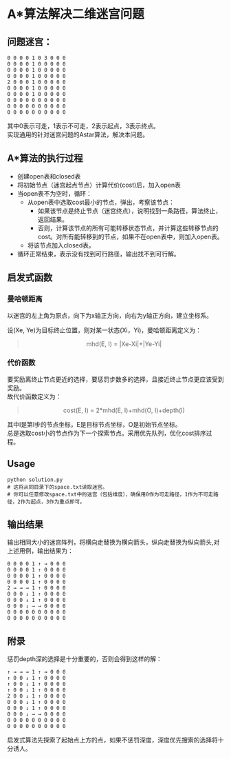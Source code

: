 # A*算法解决二维迷宫问题
## 问题迷宫：
```
0 0 0 0 1 0 3 0 0 0
0 0 0 0 1 0 0 0 0 0
0 0 0 0 1 0 0 0 0 0
0 0 0 0 1 0 0 0 0 0
2 0 0 0 1 0 0 0 0 0
0 0 0 0 1 0 0 0 0 0
0 0 0 0 1 0 0 0 0 0
0 0 0 0 0 0 0 0 0 0
0 0 0 0 0 0 0 0 0 0
0 0 0 0 0 0 0 0 0 0
```
其中0表示可走，1表示不可走，2表示起点，3表示终点。  
实现通用的针对迷宫问题的Astar算法，解决本问题。
## A*算法的执行过程
- 创建open表和closed表
- 将初始节点（迷宫起点节点）计算代价(cost)后，加入open表
- 当open表不为空时，循环：
    - 从open表中选取cost最小的节点，弹出，考察该节点：
        - 如果该节点是终止节点（迷宫终点），说明找到一条路径，算法终止，返回结果。
        - 否则，计算该节点的所有可能转移状态节点，并计算这些转移节点的cost。对所有能转移到的节点，如果不在open表中，则加入open表。
    - 将该节点加入closed表。
- 循环正常结束，表示没有找到可行路径，输出找不到可行解。
## 启发式函数
### 曼哈顿距离
以迷宫的左上角为原点，向下为x轴正方向，向右为y轴正方向，建立坐标系。

设(Xe, Ye)为目标终止位置，则对某一状态(Xi，Yi)，曼哈顿距离定义为：

> <center>mhd(E, I) = |Xe-Xi|+|Ye-Yi|</center>
### 代价函数
要奖励离终止节点更近的选择，要惩罚步数多的选择，且接近终止节点更应该受到奖励。  
故代价函数定义为：  
> <center>cost(E, I) = 2*mhd(E, I)+mhd(O, I)+depth(I)
其中I是第I步的节点坐标，E是目标节点坐标，O是初始节点坐标。  
总是选取cost小的节点作为下一个探索节点。采用优先队列，优化cost排序过程。
## Usage
```
python solution.py
# 这将从同目录下的space.txt读取迷宫。
# 你可以任意修改space.txt中的迷宫（包括维度），确保用0作为可走路径，1作为不可走路径，2作为起点，3作为重点即可。
```
## 输出结果
输出相同大小的迷宫阵列，将横向走替换为横向箭头，纵向走替换为纵向箭头,对上述用例，输出结果为：
```
0 0 0 0 1 ↑ → 0 0 0
0 0 0 0 1 ↑ 0 0 0 0
0 0 0 0 1 ↑ 0 0 0 0
0 0 0 0 1 ↑ 0 0 0 0
2 → → → 1 ↑ 0 0 0 0
0 0 0 ↓ 1 ↑ 0 0 0 0
0 0 0 ↓ 1 ↑ 0 0 0 0
0 0 0 ↓ → → 0 0 0 0
0 0 0 0 0 0 0 0 0 0
0 0 0 0 0 0 0 0 0 0
```
## 附录
惩罚depth深的选择是十分重要的，否则会得到这样的解：
```
↑ → → → 1 ↑ → 0 0 0
↑ 0 0 ↓ 1 ↑ 0 0 0 0
↑ 0 0 ↓ 1 ↑ 0 0 0 0
↑ 0 0 ↓ 1 ↑ 0 0 0 0
2 0 0 ↓ 1 ↑ 0 0 0 0
0 0 0 ↓ 1 ↑ 0 0 0 0
0 0 0 ↓ 1 ↑ 0 0 0 0
0 0 0 ↓ → → 0 0 0 0
0 0 0 0 0 0 0 0 0 0
0 0 0 0 0 0 0 0 0 0
```
启发式算法先探索了起始点上方的点，如果不惩罚深度，深度优先搜索的选择将十分诱人。